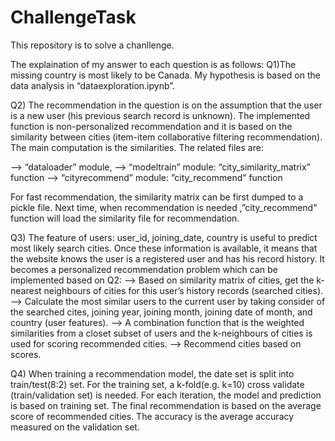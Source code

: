 # ChallengeTask
This repository is to solve a chanllenge.

The explaination of my answer to each question is as follows:
Q1)The missing country is most likely to be Canada. My hypothesis is based on the data analysis in “dataexploration.ipynb”.

Q2) The recommendation in the question is on the assumption that the user is a new user (his previous search record is unknown). The implemented function  is non-personalized recommendation and it is based on the similarity between cities (item-item collaborative filtering recommendation). The main computation is the similarities. The related files are:

--> “dataloader” module,
--> “modeltrain” module: “city_similarity_matrix” function
--> “cityrecommend” module: ”city_recommend” function

For fast recommendation, the similarity matrix can be first dumped to a pickle file. Next time, when recommendation is needed ,”city_recommend” function will load the similarity file for recommendation.

Q3) The feature of users: user_id, joining_date, country is useful to predict most likely search cities. Once these information is available, it means that the website knows the user is a registered user and has his record history. It becomes a personalized recommendation problem which can be implemented based on Q2: 
--> Based on similarity matrix of cities, get the k-nearest neighbours of cities for this user’s history records (searched cities).
--> Calculate the most similar users to the current user by taking consider of the searched cites, joining year, joining month, joining date of month, and country (user features).
--> A combination function that is the weighted similarities from a closet subset of users and the k-neighbours of cities is used for scoring recommended cities.
--> Recommend cities based on scores.

Q4) When training a recommendation model, the date set is split into train/test(8:2) set. For the training set, a k-fold(e.g. k=10) cross validate (train/validation set) is needed. For each iteration, the model and prediction is based on training set. The final recommendation is based on the average score of recommended cities. The accuracy is the average accuracy measured on the validation set. 
